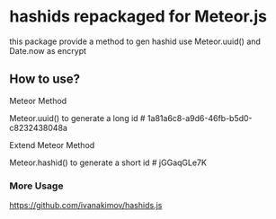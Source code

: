 # hashids repackaged for Meteor.js

this package provide a method to gen hashid use
Meteor.uuid() and Date.now as encrypt

## How to use?

Meteor Method

Meteor.uuid() to generate a long id # 1a81a6c8-a9d6-46fb-b5d0-c8232438048a

Extend Meteor Method

Meteor.hashid() to generate a short id # jGGaqGLe7K

### More Usage

https://github.com/ivanakimov/hashids.js
